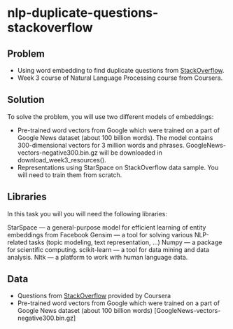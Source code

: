 # nlp-duplicate-questions-stackoverflow

## Problem 
- Using word embedding  to find duplicate questions from [StackOverflow](https://stackoverflow.com).
- Week 3 course of Natural Language Processing course from Coursera.

## Solution
To solve the problem, you will use two different models of embeddings:

- Pre-trained word vectors from Google which were trained on a part of Google News dataset (about 100 billion words). The model contains 300-dimensional vectors for 3 million words and phrases. GoogleNews-vectors-negative300.bin.gz will be downloaded in download_week3_resources().
- Representations using StarSpace on StackOverflow data sample. You will need to train them from scratch.

## Libraries
In this task you will you will need the following libraries:

StarSpace — a general-purpose model for efficient learning of entity embeddings from Facebook
Gensim — a tool for solving various NLP-related tasks (topic modeling, text representation, ...)
Numpy — a package for scientific computing.
scikit-learn — a tool for data mining and data analysis.
Nltk — a platform to work with human language data.

## Data

- Questions from [StackOverflow](https://stackoverflow.com) provided by Coursera
- Pre-trained word vectors from Google which were trained on a part of Google News dataset (about 100 billion words) [GoogleNews-vectors-negative300.bin.gz]

